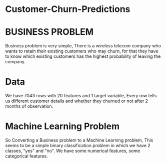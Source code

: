 # Customer-Churn-Predictions
# BUSINESS PROBLEM

Business problem is very simple, There is a wireless telecom company who wants to retain their existing customers who may churn, for that they have to know which existing customers has the highest probability of leaving the company.

# Data

We have 7043 rows with 20 features and 1 target variable, Every row tells us different customer details and whether they churned or not after 2 months of observation.

# Machine Learning Problem

So Converting a Business problem to a Machine Learning problem, This seems to be a simple binary classification problem in which we have 2 classes, "yes" and "no".
We have some numerical features, some categorical features.
